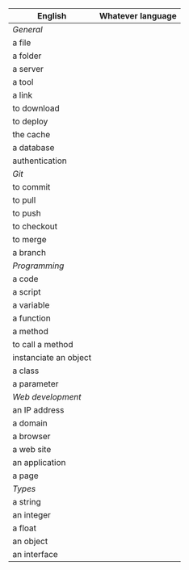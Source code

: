 | English                             | Whatever language                         |
|-------------------------------------|-------------------------------------------|
| *General*                           |                                           |
| a file                              |                                           |
| a folder                            |                                           |
| a server                            |                                           |
| a tool                              |                                           |
| a link                              |                                           |
| to download                         |                                           |
| to deploy                           |                                           |
| the cache                           |                                           |
| a database                          |                                           |
| authentication                      |                                           |
| *Git*                               |                                           |
| to commit                           |                                           |
| to pull                             |                                           |
| to push                             |                                           |
| to checkout                         |                                           |
| to merge                            |                                           |
| a branch                            |                                           |
| *Programming*                       |                                           |
| a code                              |                                           |
| a script                            |                                           |
| a variable                          |                                           |
| a function                          |                                           |
| a method                            |                                           |
| to call a method                    |                                           |
| instanciate an object               |                                           |
| a class                             |                                           |
| a parameter                         |                                           |
| *Web development*                   |                                           |
| an IP address                       |                                           |
| a domain                            |                                           |
| a browser                           |                                           |
| a web site                          |                                           |
| an application                      |                                           |
| a page                              |                                           |
| *Types*                             |                                           |
| a string                            |                                           |
| an integer                          |                                           |
| a float                             |                                           |
| an object                           |                                           |
| an interface                        |                                           |
